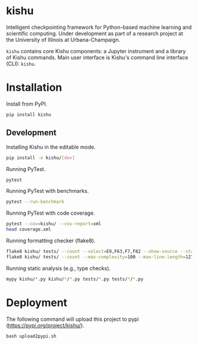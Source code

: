 # kishu

Intelligent checkpointing framework for Python-based machine learning and scientific computing.
Under development as part of a research project at the University of Illinois at Urbana-Champaign.

`kishu` contains core Kishu components: a Jupyter instrument and a library of Kishu commands. Main user interface is Kishu's command line interface (CLI): `kishu`.


# Installation

Install from PyPI.
```
pip install kishu
```

## Development

Installing Kishu in the editable mode.

```bash
pip install -e kishu/[dev]
```

Running PyTest.
```bash
pytest
```

Running PyTest with benchmarks.
```bash
pytest --run-benchmark
```

Running PyTest with code coverage.
```bash
pytest --cov=kishu/ --cov-report=xml
head coverage.xml
```

Running formatting checker (flake8).
```bash
flake8 kishu/ tests/ --count --select=E9,F63,F7,F82 --show-source --statistics
flake8 kishu/ tests/ --count --max-complexity=100 --max-line-length=127 --statistics
```

Running static analysis (e.g., type checks).
```bash
mypy kishu/*.py kishu/*/*.py tests/*.py tests/*/*.py
```

# Deployment

The following command will upload this project to pypi (https://pypi.org/project/kishu/).

```
bash upload2pypi.sh
```
